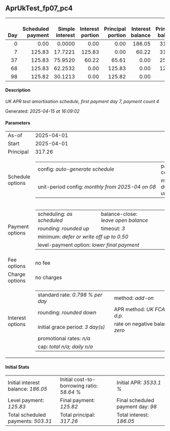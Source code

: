 <h2>AprUkTest_fp07_pc4</h2><table><thead style="vertical-align: bottom;"><th style="text-align: right;">Day</th><th style="text-align: right;">Scheduled payment</th><th style="text-align: right;">Simple interest</th><th style="text-align: right;">Interest portion</th><th style="text-align: right;">Principal portion</th><th style="text-align: right;">Interest balance</th><th style="text-align: right;">Principal balance</th><th style="text-align: right;">Total simple interest</th><th style="text-align: right;">Total interest</th><th style="text-align: right;">Total principal</th></thead><tr style="text-align: right;"><td class="ci00">0</td><td class="ci01" style="white-space: nowrap;">0.00</td><td class="ci02">0.0000</td><td class="ci03">0.00</td><td class="ci04">0.00</td><td class="ci05">186.05</td><td class="ci06">317.26</td><td class="ci07">0.0000</td><td class="ci08">0.00</td><td class="ci09">0.00</td></tr><tr style="text-align: right;"><td class="ci00">7</td><td class="ci01" style="white-space: nowrap;">125.83</td><td class="ci02">17.7221</td><td class="ci03">125.83</td><td class="ci04">0.00</td><td class="ci05">60.22</td><td class="ci06">317.26</td><td class="ci07">17.7221</td><td class="ci08">125.83</td><td class="ci09">0.00</td></tr><tr style="text-align: right;"><td class="ci00">37</td><td class="ci01" style="white-space: nowrap;">125.83</td><td class="ci02">75.9520</td><td class="ci03">60.22</td><td class="ci04">65.61</td><td class="ci05">0.00</td><td class="ci06">251.65</td><td class="ci07">93.6742</td><td class="ci08">186.05</td><td class="ci09">65.61</td></tr><tr style="text-align: right;"><td class="ci00">68</td><td class="ci01" style="white-space: nowrap;">125.83</td><td class="ci02">62.2532</td><td class="ci03">0.00</td><td class="ci04">125.83</td><td class="ci05">0.00</td><td class="ci06">125.82</td><td class="ci07">155.9274</td><td class="ci08">186.05</td><td class="ci09">191.44</td></tr><tr style="text-align: right;"><td class="ci00">98</td><td class="ci01" style="white-space: nowrap;">125.82</td><td class="ci02">30.1213</td><td class="ci03">0.00</td><td class="ci04">125.82</td><td class="ci05">0.00</td><td class="ci06">0.00</td><td class="ci07">186.0487</td><td class="ci08">186.05</td><td class="ci09">317.26</td></tr></table><p><h4>Description</h4><i>UK APR test amortisation schedule, first payment day 7, payment count 4</i></p><p>Generated: <i>2025-04-15 at 16:09:02</i></p><h4>Parameters</h4><table><tr><td>As-of</td><td>2025-04-01</td></tr><tr><td>Start</td><td>2025-04-01</td></tr><tr><td>Principal</td><td>317.26</td></tr><tr><td>Schedule options</td><td><table><tr><td>config: <i>auto-generate schedule</i></td><td>payment count: <i>4</i></td></tr><tr><td style="white-space: nowrap;">unit-period config: <i>monthly from 2025-04 on 08</i></td><td>max duration: <i>unlimited</i></td></tr></table></td></tr><tr><td>Payment options</td><td><table><tr><td>scheduling: <i>as scheduled</i></td><td>balance-close: <i>leave&nbsp;open&nbsp;balance</i></td></tr><tr><td>rounding: <i>rounded up</i></td><td>timeout: <i>3</i></td></tr><tr><td colspan='2'>minimum: <i>defer&nbsp;or&nbsp;write&nbsp;off&nbsp;up&nbsp;to&nbsp;0.50</i></td></tr><tr><td colspan='2'>level-payment option: <i>lower&nbsp;final&nbsp;payment</i></td></tr></table></td></tr><tr><td>Fee options</td><td>no fee</td></tr><tr><td>Charge options</td><td>no charges</td></tr><tr><td>Interest options</td><td><table><tr><td>standard rate: <i>0.798 % per day</i></td><td>method: <i>add-on</i></td></tr><tr><td>rounding: <i>rounded down</i></td><td>APR method: <i>UK FCA to 1 d.p.</i></td></tr><tr><td>initial grace period: <i>3 day(s)</i></td><td>rate on negative balance: <i>zero</i></td></tr><tr><td colspan="2">promotional rates: <i><i>n/a</i></i></td></tr><tr><td colspan="2">cap: <i>total <i>n/a</i>; daily <i>n/a</i></td></tr></table></td></tr></table><h4>Initial Stats</h4><table><tr><td>Initial interest balance: <i>186.05</i></td><td>Initial cost-to-borrowing ratio: <i>58.64 %</i></td><td>Initial APR: <i>3533.1 %</i></td></tr><tr><td>Level payment: <i>125.83</i></td><td>Final payment: <i>125.82</i></td><td>Final scheduled payment day: <i>98</i></td></tr><tr><td>Total scheduled payments: <i>503.31</i></td><td>Total principal: <i>317.26</i></td><td>Total interest: <i>186.05</i></td></tr></table>